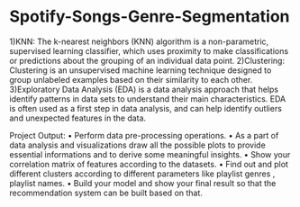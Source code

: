 # Spotify-Songs-Genre-Segmentation

1)KNN: 
The k-nearest neighbors (KNN) algorithm is a non-parametric, supervised learning classifier, which uses proximity to make classifications or predictions about the grouping of an individual data point.
2)Clustering:
Clustering is an unsupervised machine learning technique designed to group unlabeled examples based on their similarity to each other.
3)Exploratory Data Analysis (EDA) is a data analysis approach that helps identify patterns in data sets to understand their main characteristics. EDA is often used as a first step in data analysis, and can help identify outliers and unexpected features in the data.

Project Output:
•	Perform data pre-processing operations.
•	As a part of data analysis and visualizations draw all the possible plots to provide essential informations and to derive some meaningful insights.
•	Show your correlation matrix of features according to the datasets.
•	Find out and plot different clusters according to different parameters like playlist genres , playlist names.
•	Build your model and show your final result so that the recommendation system can be built  based on that.
